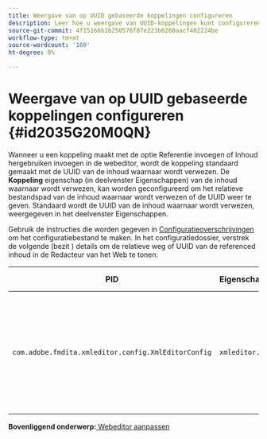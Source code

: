 ```yaml
---
title: Weergave van op UUID gebaseerde koppelingen configureren
description: Leer hoe u weergave van UUID-koppelingen kunt configureren
source-git-commit: 4f15166b1b250578f07e223b0260aacf402224be
workflow-type: tm+mt
source-wordcount: '160'
ht-degree: 0%

---
```



# Weergave van op UUID gebaseerde koppelingen configureren {#id2035G20M0QN}

Wanneer u een koppeling maakt met de optie Referentie invoegen of Inhoud hergebruiken invoegen in de webeditor, wordt de koppeling standaard gemaakt met de UUID van de inhoud waarnaar wordt verwezen. De **Koppeling** eigenschap \(in deelvenster Eigenschappen\) van de inhoud waarnaar wordt verwezen, kan worden geconfigureerd om het relatieve bestandspad van de inhoud waarnaar wordt verwezen of de UUID weer te geven. Standaard wordt de UUID van de inhoud waarnaar wordt verwezen, weergegeven in het deelvenster Eigenschappen.

Gebruik de instructies die worden gegeven in [Configuratieoverschrijvingen](download-install-additional-config-override.md#) om het configuratiebestand te maken. In het configuratiedossier, verstrek de volgende \(bezit \) details om de relatieve weg of UUID van de referenced inhoud in de Redacteur van het Web te tonen:

| PID | Eigenschappensleutel | Waarde van eigenschap |
|---|------------|--------------|
| `com.adobe.fmdita.xmleditor.config.XmlEditorConfig` | `xmleditor.uuid` | Booleaanse waarde \(true/false\). Als u het relatieve pad van de gekoppelde inhoud wilt weergeven, stelt u deze eigenschap in op false. <br> **Standaardwaarde**: true |

**Bovenliggend onderwerp:**[ Webeditor aanpassen](conf-web-editor.md)

